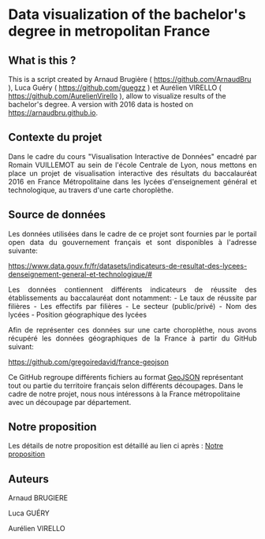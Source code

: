 # Data visualization of the bachelor's degree in metropolitan France

## What is this ?

This is a script created by Arnaud Brugière ( https://github.com/ArnaudBru ), Luca Guéry ( https://github.com/guegzz ) et Aurélien VIRELLO ( https://github.com/AurelienVirello ), allow to visualize results of the bachelor's degree. A version with 2016 data is hosted on  https://arnaudbru.github.io.

## Contexte du projet
<p align=justify>
Dans le cadre du cours "Visualisation Interactive de Données" encadré par Romain VUILLEMOT au sein de l'école Centrale de Lyon, nous mettons en place un projet de visualisation interactive des résultats du baccalauréat 2016 en France Métropolitaine dans les lycées d'enseignement général et technologique, au travers d'une carte choroplèthe.
</p>

## Source de données

<p align=justify>
Les données utilisées dans le cadre de ce projet sont fournies par le portail open data du gouvernement français et sont disponibles à l'adresse suivante: 
</p>
<p align=justify>
<a href="https://www.data.gouv.fr/fr/datasets/indicateurs-de-resultat-des-lycees-denseignement-general-et-technologique/#">https://www.data.gouv.fr/fr/datasets/indicateurs-de-resultat-des-lycees-denseignement-general-et-technologique/#</a>
</p>
<p align=justify>
Les données contiennent différents indicateurs de réussite des établissements au baccalauréat dont notamment:
 - Le taux de réussite par filières
 - Les effectifs par filières
 - Le secteur (public/privé)
 - Nom des lycées 
 - Position géographique des lycées
</p>
<p align=justify>
 Afin de représenter ces données sur une carte choroplèthe, nous avons récupéré les données géographiques de la France à partir du GitHub suivant: 
 
<a href="https://github.com/gregoiredavid/france-geojson">https://github.com/gregoiredavid/france-geojson</a>

Ce GitHub regroupe différents fichiers au format <a href="http://geojson.org/">GeoJSON</a> représentant tout ou partie du territoire français  selon différents découpages. Dans le cadre de notre projet, nous nous intéressons à la France métropolitaine avec un découpage par département.
 </p>
 
 ## Notre proposition

Les détails de notre proposition est détaillé au lien ci après : <a href="https://github.com/ArnaudBru/ProjetBAC/blob/master/PROPOSAL.MD"> Notre proposition </a>

## Auteurs

<p> Arnaud BRUGIERE</p>
<p> Luca  GUÉRY </p>
<p> Aurélien VIRELLO </p>
